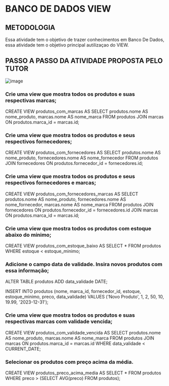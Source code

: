 # BANCO DE DADOS VIEW

## METODOLOGIA 

Essa atividade tem o objetivo de trazer conhecimentos em Banco De Dados, essa atividade tem o objetivo principal autilizaçao do VIEW.

## PASSO A PASSO DA ATIVIDADE PROPOSTA PELO TUTOR

![image](https://github.com/MatheusLaiaa/VIEW/assets/144149403/09eb86b6-16e1-40fa-985f-d6547fab5581)


### Crie uma view que mostra todos os produtos e suas respectivas marcas;

CREATE VIEW produtos_com_marcas AS
SELECT produtos.nome AS nome_produto, marcas.nome AS nome_marca
FROM produtos
JOIN marcas ON produtos.marca_id = marcas.id;

### Crie uma view que mostra todos os produtos e seus respectivos fornecedores;

CREATE VIEW produtos_com_fornecedores AS
SELECT produtos.nome AS nome_produto, fornecedores.nome AS nome_fornecedor
FROM produtos
JOIN fornecedores ON produtos.fornecedor_id = fornecedores.id;

### Crie uma view que mostra todos os produtos e seus respectivos fornecedores e marcas;

CREATE VIEW produtos_com_fornecedores_marcas AS
SELECT produtos.nome AS nome_produto, fornecedores.nome AS nome_fornecedor, marcas.nome AS nome_marca
FROM produtos
JOIN fornecedores ON produtos.fornecedor_id = fornecedores.id
JOIN marcas ON produtos.marca_id = marcas.id;

### Crie uma view que mostra todos os produtos com estoque abaixo do mínimo;

CREATE VIEW produtos_com_estoque_baixo AS
SELECT *
FROM produtos
WHERE estoque < estoque_minimo;

### Adicione o campo data de validade. Insira novos produtos com essa informação;

ALTER TABLE produtos
ADD data_validade DATE;

INSERT INTO produtos (nome, marca_id, fornecedor_id, estoque, estoque_minimo, preco, data_validade)
VALUES ('Novo Produto', 1, 2, 50, 10, 19.99, '2023-12-31');

### Crie uma view que mostra todos os produtos e suas respectivas marcas com validade vencida;

CREATE VIEW produtos_com_validade_vencida AS
SELECT produtos.nome AS nome_produto, marcas.nome AS nome_marca
FROM produtos
JOIN marcas ON produtos.marca_id = marcas.id
WHERE data_validade < CURRENT_DATE;

### Selecionar os produtos com preço acima da média.

CREATE VIEW produtos_preco_acima_media AS
SELECT *
FROM produtos
WHERE preco > (SELECT AVG(preco) FROM produtos);










